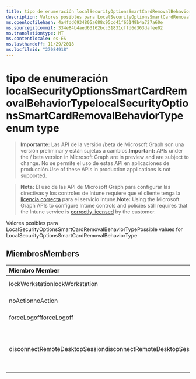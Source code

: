 ```yaml
---
title: tipo de enumeración localSecurityOptionsSmartCardRemovalBehaviorType
description: Valores posibles para LocalSecurityOptionsSmartCardRemovalBehaviorType
ms.openlocfilehash: 4a4fdd6934805a688c95cd41f65149b4a727a60e
ms.sourcegitcommit: 334e84b4aed63162bcc31831cffd6d363dafee02
ms.translationtype: MT
ms.contentlocale: es-ES
ms.lasthandoff: 11/29/2018
ms.locfileid: "27084918"
---
```

# <a name="localsecurityoptionssmartcardremovalbehaviortype-enum-type"></a><span data-ttu-id="ff76c-103">tipo de enumeración localSecurityOptionsSmartCardRemovalBehaviorType</span><span class="sxs-lookup"><span data-stu-id="ff76c-103">localSecurityOptionsSmartCardRemovalBehaviorType enum type</span></span>

> <span data-ttu-id="ff76c-104">**Importante:** Las API de la versión /beta de Microsoft Graph son una versión preliminar y están sujetas a cambios.</span><span class="sxs-lookup"><span data-stu-id="ff76c-104">**Important:** APIs under the / beta version in Microsoft Graph are in preview and are subject to change.</span></span> <span data-ttu-id="ff76c-105">No se permite el uso de estas API en aplicaciones de producción.</span><span class="sxs-lookup"><span data-stu-id="ff76c-105">Use of these APIs in production applications is not supported.</span></span>

> <span data-ttu-id="ff76c-106">**Nota:** El uso de las API de Microsoft Graph para configurar las directivas y los controles de Intune requiere que el cliente tenga la [licencia correcta](https://go.microsoft.com/fwlink/?linkid=839381) para el servicio Intune.</span><span class="sxs-lookup"><span data-stu-id="ff76c-106">**Note:** Using the Microsoft Graph APIs to configure Intune controls and policies still requires that the Intune service is [correctly licensed](https://go.microsoft.com/fwlink/?linkid=839381) by the customer.</span></span>

<span data-ttu-id="ff76c-107">Valores posibles para LocalSecurityOptionsSmartCardRemovalBehaviorType</span><span class="sxs-lookup"><span data-stu-id="ff76c-107">Possible values for LocalSecurityOptionsSmartCardRemovalBehaviorType</span></span>
## <a name="members"></a><span data-ttu-id="ff76c-108">Miembros</span><span class="sxs-lookup"><span data-stu-id="ff76c-108">Members</span></span>
|<span data-ttu-id="ff76c-109">Miembro	</span><span class="sxs-lookup"><span data-stu-id="ff76c-109">Member</span></span>|<span data-ttu-id="ff76c-110">Valor</span><span class="sxs-lookup"><span data-stu-id="ff76c-110">Value</span></span>|<span data-ttu-id="ff76c-111">Descripción</span><span class="sxs-lookup"><span data-stu-id="ff76c-111">Description</span></span>|
|:---|:---|:---|
|<span data-ttu-id="ff76c-112">lockWorkstation</span><span class="sxs-lookup"><span data-stu-id="ff76c-112">lockWorkstation</span></span>|<span data-ttu-id="ff76c-113">0</span><span class="sxs-lookup"><span data-stu-id="ff76c-113">0</span></span>|<span data-ttu-id="ff76c-114">Ninguna acción</span><span class="sxs-lookup"><span data-stu-id="ff76c-114">No Action</span></span>|
|<span data-ttu-id="ff76c-115">noAction</span><span class="sxs-lookup"><span data-stu-id="ff76c-115">noAction</span></span>|<span data-ttu-id="ff76c-116">1</span><span class="sxs-lookup"><span data-stu-id="ff76c-116">1</span></span>|<span data-ttu-id="ff76c-117">Bloquear estación de trabajo</span><span class="sxs-lookup"><span data-stu-id="ff76c-117">Lock Workstation</span></span>|
|<span data-ttu-id="ff76c-118">forceLogoff</span><span class="sxs-lookup"><span data-stu-id="ff76c-118">forceLogoff</span></span>|<span data-ttu-id="ff76c-119">2</span><span class="sxs-lookup"><span data-stu-id="ff76c-119">2</span></span>|<span data-ttu-id="ff76c-120">Forzar cierre de sesión</span><span class="sxs-lookup"><span data-stu-id="ff76c-120">Force Logoff</span></span>|
|<span data-ttu-id="ff76c-121">disconnectRemoteDesktopSession</span><span class="sxs-lookup"><span data-stu-id="ff76c-121">disconnectRemoteDesktopSession</span></span>|<span data-ttu-id="ff76c-122">3</span><span class="sxs-lookup"><span data-stu-id="ff76c-122">3</span></span>|<span data-ttu-id="ff76c-123">Desconectar si una sesión remota de servicios de escritorio remoto</span><span class="sxs-lookup"><span data-stu-id="ff76c-123">Disconnect if a remote Remote Desktop Services session</span></span>|





